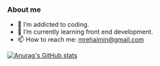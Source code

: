### About me


- 🔭 I’m addicted to coding.
- 🌱 I’m currently learning front end development.
- 📫 How to reach me: <mrehaimin@gmail.com>

[![Anurag's GitHub stats](https://github-readme-stats.vercel.app/api?username=rehaimin#gh-light-mode-only)](https://github.com/rehaimin/github-readme-stats)
